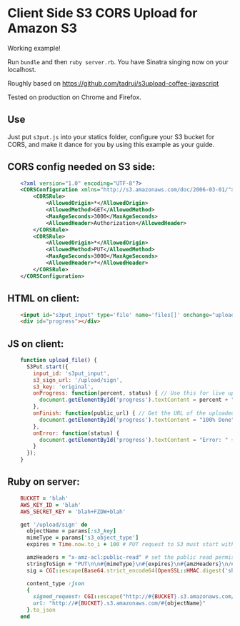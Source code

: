 #  Client Side S3 CORS Upload for Amazon S3

Working example!

Run `bundle` and then `ruby server.rb`. You have Sinatra singing now on your
localhost.

Roughly based on https://github.com/tadruj/s3upload-coffee-javascript

Tested on production on Chrome and Firefox.

## Use

Just put `s3put.js` into your statics folder, configure your S3 bucket for CORS,
and make it dance for you by using this example as your guide.

## CORS config needed on S3 side:

```xml
    <?xml version="1.0" encoding="UTF-8"?>
    <CORSConfiguration xmlns="http://s3.amazonaws.com/doc/2006-03-01/">
        <CORSRule>
            <AllowedOrigin>*</AllowedOrigin>
            <AllowedMethod>GET</AllowedMethod>
            <MaxAgeSeconds>3000</MaxAgeSeconds>
            <AllowedHeader>Authorization</AllowedHeader>
        </CORSRule>
        <CORSRule>
            <AllowedOrigin>*</AllowedOrigin>
            <AllowedMethod>PUT</AllowedMethod>
            <MaxAgeSeconds>3000</MaxAgeSeconds>
            <AllowedHeader>*</AllowedHeader>
        </CORSRule>
    </CORSConfiguration>
```

## HTML on client:

```html
    <input id="s3put_input" type='file' name='files[]' onchange="upload_file();" />
    <div id="progress"></div>
```

## JS on client:

```javascript
    function upload_file() {
      S3Put.start({
        input_id: 's3put_input',
        s3_sign_url: '/upload/sign',
        s3_key: 'original',
        onProgress: function(percent, status) { // Use this for live upload progress bars
          document.getElementById('progress').textContent = percent + "% " + status;
        },
        onFinish: function(public_url) { // Get the URL of the uploaded file
          document.getElementById('progress').textContent = "100% Done";
        },
        onError: function(status) {
          document.getElementById('progress').textContent = "Error: " + status;
        }
      });
    }
```

## Ruby on server:

```ruby
    BUCKET = 'blah'
    AWS_KEY_ID = 'blah'
    AWS_SECRET_KEY = 'blah+FZDW+blah'

    get '/upload/sign' do
      objectName = params[:s3_key]
      mimeType = params['s3_object_type']
      expires = Time.now.to_i + 100 # PUT request to S3 must start within 100 seconds

      amzHeaders = "x-amz-acl:public-read" # set the public read permission on the uploaded file
      stringToSign = "PUT\n\n#{mimeType}\n#{expires}\n#{amzHeaders}\n/#{BUCKET}/#{objectName}";
      sig = CGI::escape(Base64.strict_encode64(OpenSSL::HMAC.digest('sha1', AWS_SECRET_KEY, stringToSign)))

      content_type :json
      {
        signed_request: CGI::escape("http://#{BUCKET}.s3.amazonaws.com/#{objectName}?AWSAccessKeyId=#{AWS_KEY_ID}&Expires=#{expires}&Signature=#{sig}"),
        url: "http://#{BUCKET}.s3.amazonaws.com/#{objectName}"
      }.to_json
    end
```
